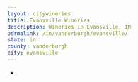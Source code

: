 ```yaml
---
layout: citywineries
title: Evansville Wineries
description: Wineries in Evansville, IN
permalink: /in/vanderburgh/evansville/
state: in
county: vanderburgh
city: evansville
---
```

-
